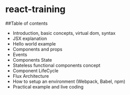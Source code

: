 # react-training

##Table of contents

- Introduction, basic concepts, virtual dom, syntax
- JSX explanation
- Hello world example
- Components and props
- Events
- Components State
- Stateless functional components concept
- Component LifeCycle
- Flux Architecture
- How to setup an environment (Webpack, Babel, npm)
- Practical example and live coding
